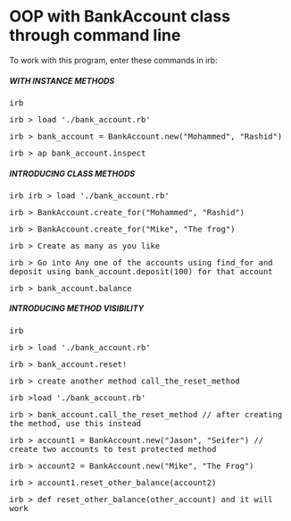 
<h1>OOP with BankAccount class through command line</h1>

<p>To work with this program, enter these commands in irb:</p>

<h5>WITH INSTANCE METHODS</h5>

 <tt>irb

 irb > load './bank_account.rb'

 irb > bank_account = BankAccount.new("Mohammed", "Rashid")

 irb > ap bank_account.inspect</tt>

<h5>INTRODUCING CLASS METHODS</h5>
 
 <tt>irb
 irb > load './bank_account.rb'

 irb > BankAccount.create_for("Mohammed", "Rashid") 

 irb > BankAccount.create_for("Mike", "The frog") 

 irb > Create as many as you like

 irb > Go into Any one of the accounts using find_for and deposit using bank_account.deposit(100) for that account

 irb > bank_account.balance</tt>

<h5>INTRODUCING METHOD VISIBILITY</h5>
 <tt>irb

 irb > load './bank_account.rb'

 irb > bank_account.reset! 

 irb > create another method call_the_reset_method

 irb >load './bank_account.rb'

 irb > bank_account.call_the_reset_method // after creating the method, use this instead

 irb > account1 = BankAccount.new("Jason", "Seifer") // create two accounts to test protected method

 irb > account2 = BankAccount.new("Mike", "The Frog")

 irb >  account1.reset_other_balance(account2) 

 irb > def reset_other_balance(other_account) and it will work</tt>
